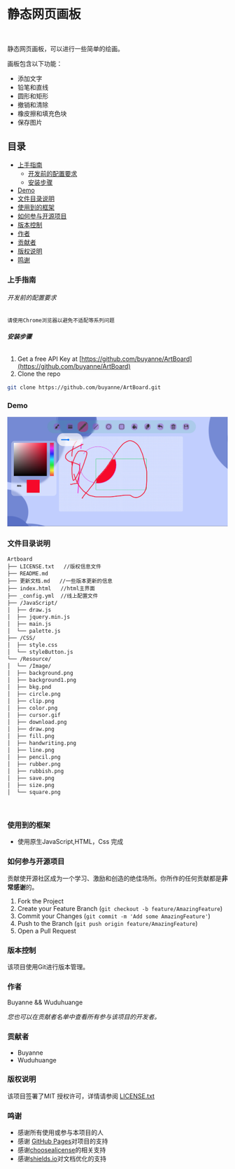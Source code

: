 # 静态网页画板

<img src="https://img.shields.io/bower/l/bootstrap" alt="">

静态网页画板，可以进行一些简单的绘画。  

画板包含以下功能：
- 添加文字
- 铅笔和直线
- 圆形和矩形
- 撤销和清除
- 橡皮擦和填充色块
- 保存图片

## 目录

- [上手指南](#上手指南)
    - [开发前的配置要求](#开发前的配置要求)
    - [安装步骤](#安装步骤)
- [Demo](#Demo)
- [文件目录说明](#文件目录说明)
- [使用到的框架](#使用到的框架)
- [如何参与开源项目](#如何参与开源项目)
- [版本控制](#版本控制)
- [作者](#作者)
- [贡献者](#贡献者)
- [版权说明](#版权说明)
- [鸣谢](#鸣谢)

### 上手指南

###### 开发前的配置要求

    请使用Chrome浏览器以避免不适配等系列问题

###### **安装步骤**

1. Get a free API Key at [https://github.com/buyanne/ArtBoard](https://github.com/buyanne/ArtBoard)
2. Clone the repo

```sh
git clone https://github.com/buyanne/ArtBoard.git
```

### Demo

![img.png](Resource/Image/img.png)

### 文件目录说明

```
Artboard
├── LICENSE.txt   //版权信息文件
├── README.md
├── 更新文档.md   //一些版本更新的信息
├── index.html   //html主界面
├── _config.yml  //线上配置文件
├── /JavaScript/
│  ├── draw.js
│  ├── jquery.min.js
│  ├── main.js
│  └── palette.js
├── /CSS/
│  ├── style.css
│  └── styleButton.js
└── /Resource/
│  └── /Image/
│  ├── background.png
│  ├── background1.png
│  ├── bkg.pnd
│  ├── circle.png
│  ├── clip.png
│  ├── color.png
│  ├── cursor.gif
│  ├── download.png
│  ├── draw.png
│  ├── fill.png
│  ├── handwriting.png
│  ├── line.png
│  ├── pencil.png
│  ├── rubber.png
│  ├── rubbish.png
│  ├── save.png
│  ├── size.png
│  └── square.png



```

### 使用到的框架

- 使用原生JavaScript,HTML，Css 完成

### 如何参与开源项目

贡献使开源社区成为一个学习、激励和创造的绝佳场所。你所作的任何贡献都是**非常感谢**的。

1. Fork the Project
2. Create your Feature Branch (`git checkout -b feature/AmazingFeature`)
3. Commit your Changes (`git commit -m 'Add some AmazingFeature'`)
4. Push to the Branch (`git push origin feature/AmazingFeature`)
5. Open a Pull Request

### 版本控制

该项目使用Git进行版本管理。

### 作者

Buyanne && Wuduhuange

*您也可以在贡献者名单中查看所有参与该项目的开发者。*

### 贡献者
- Buyanne
- Wuduhuange

### 版权说明

该项目签署了MIT 授权许可，详情请参阅 [LICENSE.txt](https://github.com/buyanne/ArtBoard/blob/main/LICENSE)

### 鸣谢

- 感谢所有使用或参与本项目的人
- 感谢 [GitHub Pages](https://pages.github.com)对项目的支持
- 感谢[choosealicense](https://choosealicense.com)的相关支持
- 感谢[shields.io](https://shields.io)对文档优化的支持


